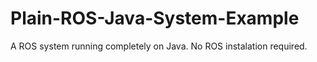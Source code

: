 # Plain-ROS-Java-System-Example
A ROS system running completely on Java. No ROS instalation required.

